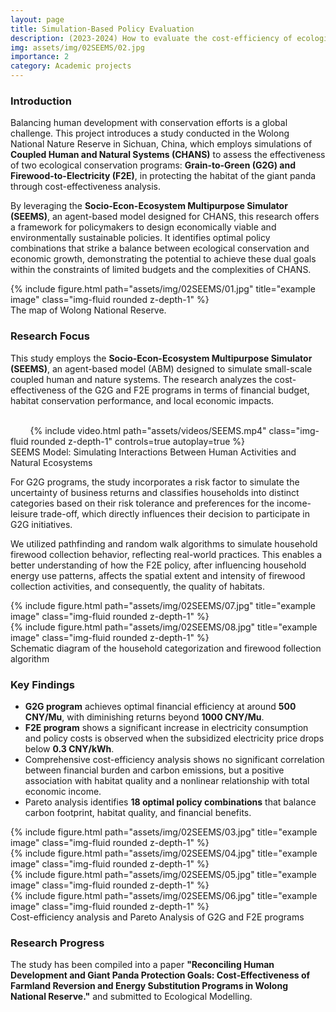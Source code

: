 ```yaml
---
layout: page
title: Simulation-Based Policy Evaluation
description: (2023-2024) How to evaluate the cost-efficiency of ecological policies in CHANS?
img: assets/img/02SEEMS/02.jpg
importance: 2
category: Academic projects
---
```

### **Introduction**
Balancing human development with conservation efforts is a global challenge. This project introduces a study conducted in the Wolong National Nature Reserve in Sichuan, China, which employs simulations of **Coupled Human and Natural Systems (CHANS)** to assess the effectiveness of two ecological conservation programs: **Grain-to-Green (G2G) and Firewood-to-Electricity (F2E)**, in protecting the habitat of the giant panda through cost-effectiveness analysis.

By leveraging the **Socio-Econ-Ecosystem Multipurpose Simulator (SEEMS)**, an agent-based model designed for CHANS, this research offers a framework for policymakers to design economically viable and environmentally sustainable policies. It identifies optimal policy combinations that strike a balance between ecological conservation and economic growth, demonstrating the potential to achieve these dual goals within the constraints of limited budgets and the complexities of CHANS.

<div class="row justify-content-sm-center">
    <div class="col-sm-12 mt-3 mt-md-0">
        {% include figure.html path="assets/img/02SEEMS/01.jpg" title="example image" class="img-fluid rounded z-depth-1" %}
    </div>
</div>
<div class="caption">
    The map of Wolong National Reserve.
</div>

### **Research Focus**
This study employs the **Socio-Econ-Ecosystem Multipurpose Simulator (SEEMS)**, an agent-based model (ABM) designed to simulate small-scale coupled human and nature systems. The research analyzes the cost-effectiveness of the G2G and F2E programs in terms of financial budget, habitat conservation performance, and local economic impacts.
<div class="row justify-content-sm-center">
    <div class="col-sm-12 mt-3 mt-md-0">
        {% include video.html path="assets/videos/SEEMS.mp4" class="img-fluid rounded z-depth-1" controls=true autoplay=true %}
    </div>
</div>
<div class="caption">
   SEEMS Model: Simulating Interactions Between Human Activities and Natural Ecosystems
</div>

For G2G programs, the study incorporates a risk factor to simulate the uncertainty of business returns and classifies households into distinct categories based on their risk tolerance and preferences for the income-leisure trade-off, which directly influences their decision to participate in G2G initiatives.

We utilized pathfinding and random walk algorithms to simulate household firewood collection behavior, reflecting real-world practices. This enables a better understanding of how the F2E policy, after influencing household energy use patterns, affects the spatial extent and intensity of firewood collection activities, and consequently, the quality of habitats.
<div class="row justify-content-sm-center">
    <div class="col-sm-6 mt-3 mt-md-0">
        {% include figure.html path="assets/img/02SEEMS/07.jpg" title="example image" class="img-fluid rounded z-depth-1" %}
    </div>
    <div class="col-sm-6 mt-3 mt-md-0">
        {% include figure.html path="assets/img/02SEEMS/08.jpg" title="example image" class="img-fluid rounded z-depth-1" %}
    </div>
</div>
<div class="caption">
    Schematic diagram of the household categorization and firewood follection algorithm
</div>

### **Key Findings**
- **G2G program** achieves optimal financial efficiency at around **500 CNY/Mu**, with diminishing returns beyond **1000 CNY/Mu**. 
- **F2E program** shows a significant increase in electricity consumption and policy costs is observed when the subsidized electricity price drops below **0.3 CNY/kWh**. 
- Comprehensive cost-efficiency analysis shows no significant correlation between financial burden and carbon emissions, but a positive association with habitat quality and a nonlinear relationship with total economic income. 
- Pareto analysis identifies **18 optimal policy combinations** that balance carbon footprint, habitat quality, and financial benefits.

<div class="row justify-content-sm-center">
    <div class="col-sm-6 mt-3 mt-md-0">
        {% include figure.html path="assets/img/02SEEMS/03.jpg" title="example image" class="img-fluid rounded z-depth-1" %}
    </div>
    <div class="col-sm-6 mt-3 mt-md-0">
        {% include figure.html path="assets/img/02SEEMS/04.jpg" title="example image" class="img-fluid rounded z-depth-1" %}
    </div>
</div>
<div class="row justify-content-sm-center">
    <div class="col-sm-6 mt-3 mt-md-0">
        {% include figure.html path="assets/img/02SEEMS/05.jpg" title="example image" class="img-fluid rounded z-depth-1" %}
    </div>
    <div class="col-sm-6 mt-3 mt-md-0">
        {% include figure.html path="assets/img/02SEEMS/06.jpg" title="example image" class="img-fluid rounded z-depth-1" %}
    </div>
</div>
<div class="caption">
    Cost-efficiency analysis and Pareto Analysis of G2G and F2E programs
</div>

### **Research Progress** 
The study has been compiled into a paper **"Reconciling Human Development and Giant Panda Protection Goals: Cost‑Effectiveness of Farmland Reversion and Energy Substitution Programs in Wolong National Reserve."** and submitted to Ecological Modelling.












